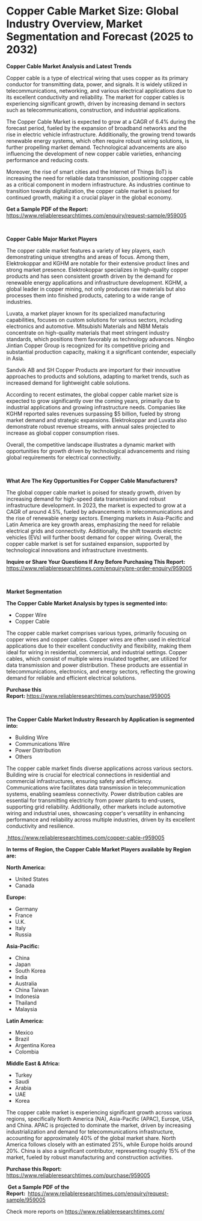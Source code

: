 <p><h1>Copper Cable Market Size: Global Industry Overview, Market Segmentation and Forecast (2025 to 2032)</h1></p><p><strong>Copper Cable Market Analysis and Latest Trends</strong></p>
<p><p>Copper cable is a type of electrical wiring that uses copper as its primary conductor for transmitting data, power, and signals. It is widely utilized in telecommunications, networking, and various electrical applications due to its excellent conductivity and reliability. The market for copper cables is experiencing significant growth, driven by increasing demand in sectors such as telecommunications, construction, and industrial applications.</p><p>The Copper Cable Market is expected to grow at a CAGR of 6.4% during the forecast period, fueled by the expansion of broadband networks and the rise in electric vehicle infrastructure. Additionally, the growing trend towards renewable energy systems, which often require robust wiring solutions, is further propelling market demand. Technological advancements are also influencing the development of new copper cable varieties, enhancing performance and reducing costs.</p><p>Moreover, the rise of smart cities and the Internet of Things (IoT) is increasing the need for reliable data transmission, positioning copper cable as a critical component in modern infrastructure. As industries continue to transition towards digitalization, the copper cable market is poised for continued growth, making it a crucial player in the global economy.</p></p>
<p><strong>Get a Sample PDF of the Report:&nbsp;</strong> <a href="https://www.reliableresearchtimes.com/enquiry/request-sample/959005?utm_campaign=3548&utm_medium=2&utm_source=Github&utm_content=ia&utm_term=01042025&utm_id=copper-cable">https://www.reliableresearchtimes.com/enquiry/request-sample/959005</a></p>
<p>&nbsp;</p>
<p><strong>Copper Cable Major Market Players</strong></p>
<p><p>The copper cable market features a variety of key players, each demonstrating unique strengths and areas of focus. Among them, Elektrokoppar and KGHM are notable for their extensive product lines and strong market presence. Elektrokoppar specializes in high-quality copper products and has seen consistent growth driven by the demand for renewable energy applications and infrastructure development. KGHM, a global leader in copper mining, not only produces raw materials but also processes them into finished products, catering to a wide range of industries.</p><p>Luvata, a market player known for its specialized manufacturing capabilities, focuses on custom solutions for various sectors, including electronics and automotive. Mitsubishi Materials and NBM Metals concentrate on high-quality materials that meet stringent industry standards, which positions them favorably as technology advances. Ningbo Jintian Copper Group is recognized for its competitive pricing and substantial production capacity, making it a significant contender, especially in Asia.</p><p>Sandvik AB and SH Copper Products are important for their innovative approaches to products and solutions, adapting to market trends, such as increased demand for lightweight cable solutions.</p><p>According to recent estimates, the global copper cable market size is expected to grow significantly over the coming years, primarily due to industrial applications and growing infrastructure needs. Companies like KGHM reported sales revenues surpassing $5 billion, fueled by strong market demand and strategic expansions. Elektrokoppar and Luvata also demonstrate robust revenue streams, with annual sales projected to increase as global copper consumption rises.</p><p>Overall, the competitive landscape illustrates a dynamic market with opportunities for growth driven by technological advancements and rising global requirements for electrical connectivity.</p></p>
<p>&nbsp;</p>
<p><strong>What Are The Key Opportunities For Copper Cable Manufacturers?</strong></p>
<p><p>The global copper cable market is poised for steady growth, driven by increasing demand for high-speed data transmission and robust infrastructure development. In 2023, the market is expected to grow at a CAGR of around 4.5%, fueled by advancements in telecommunications and the rise of renewable energy sectors. Emerging markets in Asia-Pacific and Latin America are key growth areas, emphasizing the need for reliable electrical grids and connectivity. Additionally, the shift towards electric vehicles (EVs) will further boost demand for copper wiring. Overall, the copper cable market is set for sustained expansion, supported by technological innovations and infrastructure investments.</p></p>
<p><strong>Inquire or Share Your Questions If Any Before Purchasing This Report:</strong> <a href="https://www.reliableresearchtimes.com/enquiry/pre-order-enquiry/959005?utm_campaign=3548&utm_medium=2&utm_source=Github&utm_content=ia&utm_term=01042025&utm_id=copper-cable">https://www.reliableresearchtimes.com/enquiry/pre-order-enquiry/959005</a></p>
<p>&nbsp;</p>
<p><strong>Market Segmentation</strong></p>
<p><strong>The Copper Cable Market Analysis by types is segmented into:</strong></p>
<p><ul><li>Copper Wire</li><li>Copper Cable</li></ul></p>
<p><p>The copper cable market comprises various types, primarily focusing on copper wires and copper cables. Copper wires are often used in electrical applications due to their excellent conductivity and flexibility, making them ideal for wiring in residential, commercial, and industrial settings. Copper cables, which consist of multiple wires insulated together, are utilized for data transmission and power distribution. These products are essential in telecommunications, electronics, and energy sectors, reflecting the growing demand for reliable and efficient electrical solutions.</p></p>
<p><strong>Purchase this Report:&nbsp;</strong><a href="https://www.reliableresearchtimes.com/purchase/959005?utm_campaign=3548&utm_medium=2&utm_source=Github&utm_content=ia&utm_term=01042025&utm_id=copper-cable">https://www.reliableresearchtimes.com/purchase/959005</a></p>
<p>&nbsp;</p>
<p><strong>The Copper Cable Market Industry Research by Application is segmented into:</strong></p>
<p><ul><li>Building Wire</li><li>Communications Wire</li><li>Power Distribution</li><li>Others</li></ul></p>
<p><p>The copper cable market finds diverse applications across various sectors. Building wire is crucial for electrical connections in residential and commercial infrastructures, ensuring safety and efficiency. Communications wire facilitates data transmission in telecommunication systems, enabling seamless connectivity. Power distribution cables are essential for transmitting electricity from power plants to end-users, supporting grid reliability. Additionally, other markets include automotive wiring and industrial uses, showcasing copper's versatility in enhancing performance and reliability across multiple industries, driven by its excellent conductivity and resilience.</p></p>
<p><a href="https://www.reliableresearchtimes.com/copper-cable-r959005?utm_campaign=3548&utm_medium=2&utm_source=Github&utm_content=ia&utm_term=01042025&utm_id=copper-cable">&nbsp;https://www.reliableresearchtimes.com/copper-cable-r959005</a></p>
<p><strong>In terms of Region, the Copper Cable Market Players available by Region are:</strong></p>
<p>
    <p> <strong> North America: </strong>
        <ul>
            <li>United States</li>
            <li>Canada</li>
        </ul>
        </p> 
    <p> <strong> Europe: </strong>
        <ul>
            <li>Germany</li>
            <li>France</li>
            <li>U.K.</li>
            <li>Italy</li>
            <li>Russia</li>
        </ul>
        </p> 
    <p> <strong> Asia-Pacific: </strong>
        <ul>
            <li>China</li>
            <li>Japan</li>
            <li>South Korea</li>
            <li>India</li>
            <li>Australia</li>
            <li>China Taiwan</li>
            <li>Indonesia</li>
            <li>Thailand</li>
            <li>Malaysia</li>
        </ul>
        </p> 
    <p> <strong> Latin America: </strong>
        <ul>
            <li>Mexico</li>
            <li>Brazil</li>
            <li>Argentina Korea</li>
            <li>Colombia</li>
        </ul>
        </p> 
    <p> <strong> Middle East & Africa: </strong>
        <ul>
            <li>Turkey</li>
            <li>Saudi</li>
            <li>Arabia</li>
            <li>UAE</li>
            <li>Korea</li>
        </ul>
    </p>
    </p>
<p><p>The copper cable market is experiencing significant growth across various regions, specifically North America (NA), Asia-Pacific (APAC), Europe, USA, and China. APAC is projected to dominate the market, driven by increasing industrialization and demand for telecommunications infrastructure, accounting for approximately 40% of the global market share. North America follows closely with an estimated 25%, while Europe holds around 20%. China is also a significant contributor, representing roughly 15% of the market, fueled by robust manufacturing and construction activities.</p></p>
<p><strong>Purchase this Report: </strong><a href="https://www.reliableresearchtimes.com/purchase/959005?utm_campaign=3548&utm_medium=2&utm_source=Github&utm_content=ia&utm_term=01042025&utm_id=copper-cable">https://www.reliableresearchtimes.com/purchase/959005</a></p>
<p>&nbsp;<strong>Get a Sample PDF of the Report:&nbsp;&nbsp;</strong><a href="https://www.reliableresearchtimes.com/enquiry/request-sample/959005?utm_campaign=3548&utm_medium=2&utm_source=Github&utm_content=ia&utm_term=01042025&utm_id=copper-cable">https://www.reliableresearchtimes.com/enquiry/request-sample/959005</a></p>
<p><strong></strong></p>
<p>Check more reports on <a href="https://www.reliableresearchtimes.com/?utm_campaign=3548&utm_medium=2&utm_source=Github&utm_content=ia&utm_term=01042025&utm_id=copper-cable">https://www.reliableresearchtimes.com/</a></p>